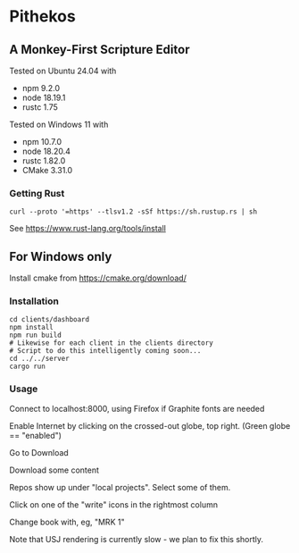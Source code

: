 # Pithekos
## A Monkey-First Scripture Editor

Tested on Ubuntu 24.04 with
- npm 9.2.0
- node 18.19.1
- rustc 1.75

Tested on Windows 11 with
- npm 10.7.0
- node 18.20.4
- rustc 1.82.0
- CMake 3.31.0

### Getting Rust
`curl --proto '=https' --tlsv1.2 -sSf https://sh.rustup.rs | sh`

See https://www.rust-lang.org/tools/install

## For Windows only
Install cmake from https://cmake.org/download/

### Installation 
```
cd clients/dashboard
npm install
npm run build
# Likewise for each client in the clients directory
# Script to do this intelligently coming soon...
cd ../../server
cargo run
```

### Usage
Connect to localhost:8000, using Firefox if Graphite fonts are needed

Enable Internet by clicking on the crossed-out globe, top right. (Green globe == "enabled")

Go to Download

Download some content

Repos show up under "local projects". Select some of them.

Click on one of the "write" icons in the rightmost column

Change book with, eg, "MRK 1"

Note that USJ rendering is currently slow - we plan to fix this shortly.


